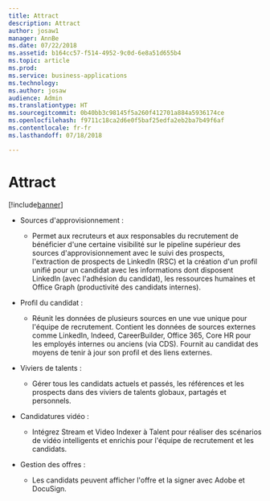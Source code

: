 ```yaml
---
title: Attract
description: Attract
author: josaw1
manager: AnnBe
ms.date: 07/22/2018
ms.assetid: b164cc57-f514-4952-9c0d-6e8a51d655b4
ms.topic: article
ms.prod: 
ms.service: business-applications
ms.technology: 
ms.author: josaw
audience: Admin
ms.translationtype: HT
ms.sourcegitcommit: 0b40bb3c98145f5a260f412701a884a5936174ce
ms.openlocfilehash: f9711c18ca2d6e0f5baf25edfa2eb2ba7b49f6af
ms.contentlocale: fr-fr
ms.lasthandoff: 07/18/2018

---
```

#  <a name="attract"></a>Attract

[!include[banner](../../../includes/banner.md)]

-   Sources d'approvisionnement :

    -   Permet aux recruteurs et aux responsables du recrutement de bénéficier d'une certaine visibilité sur le pipeline supérieur des sources d'approvisionnement avec le suivi des prospects, l'extraction de prospects de LinkedIn (RSC) et la création d'un profil unifié pour un candidat avec les informations dont disposent LinkedIn (avec l'adhésion du candidat), les ressources humaines et Office Graph (productivité des candidats internes).

-   Profil du candidat :

    -   Réunit les données de plusieurs sources en une vue unique pour l'équipe de recrutement. Contient les données de sources externes comme LinkedIn, Indeed, CareerBuilder, Office 365, Core HR pour les employés internes ou anciens (via CDS). Fournit au candidat des moyens de tenir à jour son profil et des liens externes.

-   Viviers de talents :

    -   Gérer tous les candidats actuels et passés, les références et les prospects dans des viviers de talents globaux, partagés et personnels.

-   Candidatures vidéo :

    -   Intégrez Stream et Video Indexer à Talent pour réaliser des scénarios de vidéo intelligents et enrichis pour l'équipe de recrutement et les candidats.

-   Gestion des offres :

    -   Les candidats peuvent afficher l'offre et la signer avec Adobe et DocuSign.

